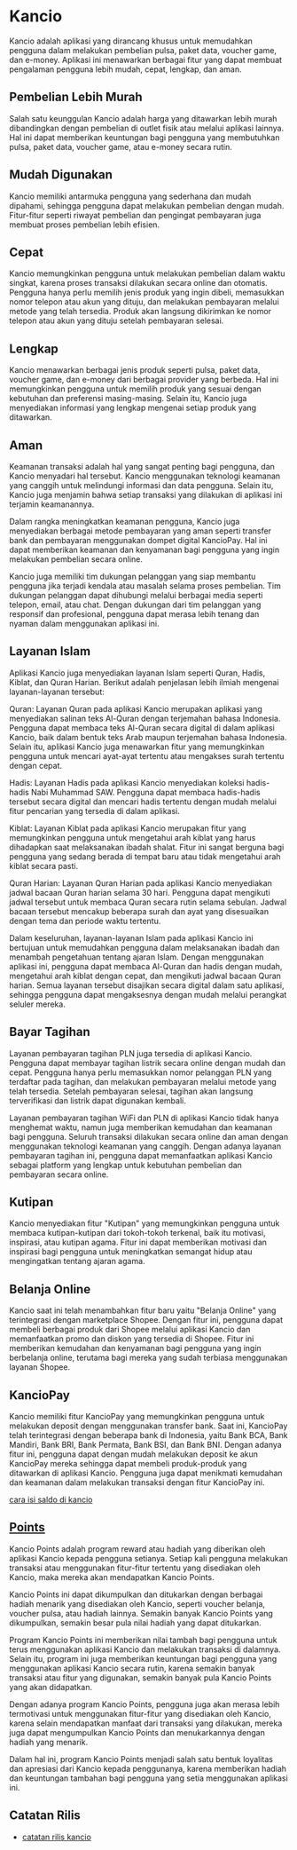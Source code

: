 # Kancio

Kancio adalah aplikasi yang dirancang khusus untuk memudahkan pengguna dalam melakukan pembelian pulsa, paket data, voucher game, dan e-money. Aplikasi ini menawarkan berbagai fitur yang dapat membuat pengalaman pengguna lebih mudah, cepat, lengkap, dan aman.

## Pembelian Lebih Murah
Salah satu keunggulan Kancio adalah harga yang ditawarkan lebih murah dibandingkan dengan pembelian di outlet fisik atau melalui aplikasi lainnya. Hal ini dapat memberikan keuntungan bagi pengguna yang membutuhkan pulsa, paket data, voucher game, atau e-money secara rutin.

## Mudah Digunakan
Kancio memiliki antarmuka pengguna yang sederhana dan mudah dipahami, sehingga pengguna dapat melakukan pembelian dengan mudah. Fitur-fitur seperti riwayat pembelian dan pengingat pembayaran juga membuat proses pembelian lebih efisien.

## Cepat
Kancio memungkinkan pengguna untuk melakukan pembelian dalam waktu singkat, karena proses transaksi dilakukan secara online dan otomatis. Pengguna hanya perlu memilih jenis produk yang ingin dibeli, memasukkan nomor telepon atau akun yang dituju, dan melakukan pembayaran melalui metode yang telah tersedia. Produk akan langsung dikirimkan ke nomor telepon atau akun yang dituju setelah pembayaran selesai.

## Lengkap
Kancio menawarkan berbagai jenis produk seperti pulsa, paket data, voucher game, dan e-money dari berbagai provider yang berbeda. Hal ini memungkinkan pengguna untuk memilih produk yang sesuai dengan kebutuhan dan preferensi masing-masing. Selain itu, Kancio juga menyediakan informasi yang lengkap mengenai setiap produk yang ditawarkan.

## Aman
Keamanan transaksi adalah hal yang sangat penting bagi pengguna, dan Kancio menyadari hal tersebut. Kancio menggunakan teknologi keamanan yang canggih untuk melindungi informasi dan data pengguna. Selain itu, Kancio juga menjamin bahwa setiap transaksi yang dilakukan di aplikasi ini terjamin keamanannya.

Dalam rangka meningkatkan keamanan pengguna, Kancio juga menyediakan berbagai metode pembayaran yang aman seperti transfer bank dan pembayaran menggunakan dompet digital KancioPay. Hal ini dapat memberikan keamanan dan kenyamanan bagi pengguna yang ingin melakukan pembelian secara online.

Kancio juga memiliki tim dukungan pelanggan yang siap membantu pengguna jika terjadi kendala atau masalah selama proses pembelian. Tim dukungan pelanggan dapat dihubungi melalui berbagai media seperti telepon, email, atau chat. Dengan dukungan dari tim pelanggan yang responsif dan profesional, pengguna dapat merasa lebih tenang dan nyaman dalam menggunakan aplikasi ini.

## Layanan Islam

Aplikasi Kancio juga menyediakan layanan Islam seperti Quran, Hadis, Kiblat, dan Quran Harian. Berikut adalah penjelasan lebih ilmiah mengenai layanan-layanan tersebut:

Quran: Layanan Quran pada aplikasi Kancio merupakan aplikasi yang menyediakan salinan teks Al-Quran dengan terjemahan bahasa Indonesia. Pengguna dapat membaca teks Al-Quran secara digital di dalam aplikasi Kancio, baik dalam bentuk teks Arab maupun terjemahan bahasa Indonesia. Selain itu, aplikasi Kancio juga menawarkan fitur yang memungkinkan pengguna untuk mencari ayat-ayat tertentu atau mengakses surah tertentu dengan cepat.

Hadis: Layanan Hadis pada aplikasi Kancio menyediakan koleksi hadis-hadis Nabi Muhammad SAW. Pengguna dapat membaca hadis-hadis tersebut secara digital dan mencari hadis tertentu dengan mudah melalui fitur pencarian yang tersedia di dalam aplikasi.

Kiblat: Layanan Kiblat pada aplikasi Kancio merupakan fitur yang memungkinkan pengguna untuk mengetahui arah kiblat yang harus dihadapkan saat melaksanakan ibadah shalat. Fitur ini sangat berguna bagi pengguna yang sedang berada di tempat baru atau tidak mengetahui arah kiblat secara pasti.

Quran Harian: Layanan Quran Harian pada aplikasi Kancio menyediakan jadwal bacaan Quran harian selama 30 hari. Pengguna dapat mengikuti jadwal tersebut untuk membaca Quran secara rutin selama sebulan. Jadwal bacaan tersebut mencakup beberapa surah dan ayat yang disesuaikan dengan tema dan periode waktu tertentu.

Dalam keseluruhan, layanan-layanan Islam pada aplikasi Kancio ini bertujuan untuk memudahkan pengguna dalam melaksanakan ibadah dan menambah pengetahuan tentang ajaran Islam. Dengan menggunakan aplikasi ini, pengguna dapat membaca Al-Quran dan hadis dengan mudah, mengetahui arah kiblat dengan cepat, dan mengikuti jadwal bacaan Quran harian. Semua layanan tersebut disajikan secara digital dalam satu aplikasi, sehingga pengguna dapat mengaksesnya dengan mudah melalui perangkat seluler mereka.

## Bayar Tagihan

Layanan pembayaran tagihan PLN juga tersedia di aplikasi Kancio. Pengguna dapat membayar tagihan listrik secara online dengan mudah dan cepat. Pengguna hanya perlu memasukkan nomor pelanggan PLN yang terdaftar pada tagihan, dan melakukan pembayaran melalui metode yang telah tersedia. Setelah pembayaran selesai, tagihan akan langsung terverifikasi dan listrik dapat digunakan kembali.

Layanan pembayaran tagihan WiFi dan PLN di aplikasi Kancio tidak hanya menghemat waktu, namun juga memberikan kemudahan dan keamanan bagi pengguna. Seluruh transaksi dilakukan secara online dan aman dengan menggunakan teknologi keamanan yang canggih. Dengan adanya layanan pembayaran tagihan ini, pengguna dapat memanfaatkan aplikasi Kancio sebagai platform yang lengkap untuk kebutuhan pembelian dan pembayaran secara online.

## Kutipan

Kancio menyediakan fitur "Kutipan" yang memungkinkan pengguna untuk membaca kutipan-kutipan dari tokoh-tokoh terkenal, baik itu motivasi, inspirasi, atau kutipan agama. Fitur ini dapat memberikan motivasi dan inspirasi bagi pengguna untuk meningkatkan semangat hidup atau mengingatkan tentang ajaran agama. 

## Belanja Online

Kancio saat ini telah menambahkan fitur baru yaitu "Belanja Online" yang terintegrasi dengan marketplace Shopee. Dengan fitur ini, pengguna dapat membeli berbagai produk dari Shopee melalui aplikasi Kancio dan memanfaatkan promo dan diskon yang tersedia di Shopee. Fitur ini memberikan kemudahan dan kenyamanan bagi pengguna yang ingin berbelanja online, terutama bagi mereka yang sudah terbiasa menggunakan layanan Shopee.

## KancioPay

Kancio memiliki fitur KancioPay yang memungkinkan pengguna untuk melakukan deposit dengan menggunakan transfer bank. Saat ini, KancioPay telah terintegrasi dengan beberapa bank di Indonesia, yaitu Bank BCA, Bank Mandiri, Bank BRI, Bank Permata, Bank BSI, dan Bank BNI. Dengan adanya fitur ini, pengguna dapat dengan mudah melakukan deposit ke akun KancioPay mereka sehingga dapat membeli produk-produk yang ditawarkan di aplikasi Kancio. Pengguna juga dapat menikmati kemudahan dan keamanan dalam melakukan transaksi dengan fitur KancioPay ini.

[cara isi saldo di kancio](http://kancio.com/deposit-saldo-kancio)

## [Points](https://kancio.com/kancio-points)

Kancio Points adalah program reward atau hadiah yang diberikan oleh aplikasi Kancio kepada pengguna setianya. Setiap kali pengguna melakukan transaksi atau menggunakan fitur-fitur tertentu yang disediakan oleh Kancio, maka mereka akan mendapatkan Kancio Points.

Kancio Points ini dapat dikumpulkan dan ditukarkan dengan berbagai hadiah menarik yang disediakan oleh Kancio, seperti voucher belanja, voucher pulsa, atau hadiah lainnya. Semakin banyak Kancio Points yang dikumpulkan, semakin besar pula nilai hadiah yang dapat ditukarkan.

Program Kancio Points ini memberikan nilai tambah bagi pengguna untuk terus menggunakan aplikasi Kancio dan melakukan transaksi di dalamnya. Selain itu, program ini juga memberikan keuntungan bagi pengguna yang menggunakan aplikasi Kancio secara rutin, karena semakin banyak transaksi atau fitur yang digunakan, semakin banyak pula Kancio Points yang akan didapatkan.

Dengan adanya program Kancio Points, pengguna juga akan merasa lebih termotivasi untuk menggunakan fitur-fitur yang disediakan oleh Kancio, karena selain mendapatkan manfaat dari transaksi yang dilakukan, mereka juga dapat mengumpulkan Kancio Points dan menukarkannya dengan hadiah yang menarik.

Dalam hal ini, program Kancio Points menjadi salah satu bentuk loyalitas dan apresiasi dari Kancio kepada penggunanya, karena memberikan hadiah dan keuntungan tambahan bagi pengguna yang setia menggunakan aplikasi ini.

## Catatan Rilis
- [catatan rilis kancio](https://kancio.com/changelog)
